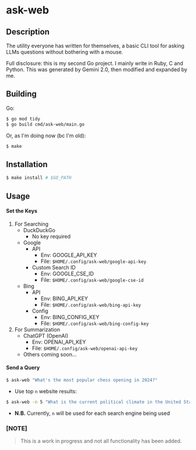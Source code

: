 # ask-web

## Description

The utility everyone has written for themselves, a basic CLI tool for asking LLMs questions without bothering with a mouse.

Full disclosure: this is my second Go project. I mainly write in Ruby, C and Python. This was generated by Gemini 2.0, then modified and expanded by me.

## Building

Go:

```bash
$ go mod tidy
$ go build cmd/ask-web/main.go
```

Or, as I'm doing now (bc I'm old):
```bash
$ make
```

## Installation

```bash
$ make install # $GO_PATH
```

## Usage

#### Set the Keys
1. For Searching
    * DuckDuckGo
        - No key required
    * Google
        - API
          - Env: GOOGLE_API_KEY
          - File: `$HOME/.config/ask-web/google-api-key`
        - Custom Search ID
          - Env: GOOGLE_CSE_ID
          - File: `$HOME/.config/ask-web/google-cse-id`
    * Bing
      - API
        - Env: BING_API_KEY
        - File: `$HOME/.config/ask-web/bing-api-key`
      - Config
        - Env: BING_CONFIG_KEY
        - File: `$HOME/.config/ask-web/bing-config-key`
2. For Summarization
    * ChatGPT (OpenAI)
      - Env: OPENAI_API_KEY
      - File: `$HOME/.config/ask-web/openai-api-key`
    * Others coming soon...

#### Send a Query
```bash
$ ask-web "What's the most popular chess opening in 2024?"
```

* Use top `n` website results:
```bash
$ ask-web -n 5 "What is the current political climate in the United States?"
```

  - **N.B.** Currently, `n` will be used for each search engine being used


### [NOTE]
> This is a work in progress and not all functionality has been added.

